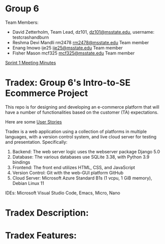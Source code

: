 # Group 6
Team Members:
* David Zetterholm,	Team Lead, dz101,	dz101@msstate.edu,  username: testcrashandburn
* Reshma Devi Mandli	rm2478	rm2478@msstate.edu Team member
* Enang Imowo  ije25 ije25@msstate.edu Team member
* Fisher Mason mcf325 mcf325@msstate.edu Team member

[Sprint 1 Meeting Minutes](https://github.com/testcrashandburn/Intro-to-SE-Group-6/wiki/Meeting)

# Tradex: Group 6's Intro-to-SE Ecommerce Project

This repo is for designing and developing an e-commerce platform that will have a number of functionalities
based on the customer (TA) expectations.

Here are some [User Stories](https://github.com/testcrashandburn/Intro-to-SE-Group-6/blob/main/user-stories)

Tradex is a web application using a collection of platforms in multiple languages, with a version control system, and live cloud server for testing and presentation. Specifically: 
1. Backend: The web server logic uses the webserver package Django 5.0 
2. Database: The various databases use SQLite 3.38, with Python 3.9 bindings  
3. Frontend: The front end utilizes HTML, CSS, and JavaScript 
4. Version Control: Git with the web-GUI platform GitHub 
5. Cloud Server: Microsoft Azure Standard B1s (1 vcpu, 1 GiB memory), Debian Linux 11 

IDEs: Microsoft Visual Studio Code, Emacs, Micro, Nano


# Tradex Description:

# Tradex Features:
